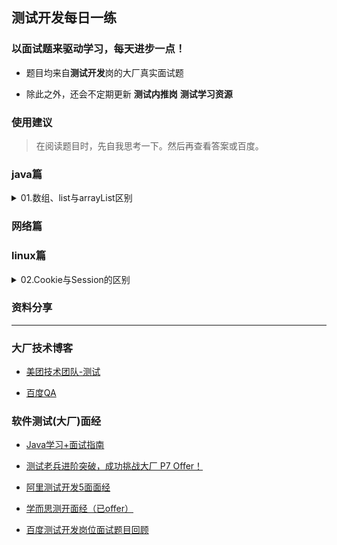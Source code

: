 ## 测试开发每日一练

### 以面试题来驱动学习，每天进步一点！

- 题目均来自**测试开发**岗的大厂真实面试题

- 除此之外，还会不定期更新 **测试内推岗** **测试学习资源**
### 使用建议
> 在阅读题目时，先自我思考一下。然后再查看答案或百度。
### java篇
<details>
<summary>01.数组、list与arrayList区别</summary>

1. 数组与ArrayList区别
    - 数组是在内存空间中申请一段连续的内存地址，所以数组的查询速度很快是常量
    - ArrayList的大小是按照其中存储的数据来动态扩充与收缩的。所以，我们在声明ArrayList对象时并不需要指定它的长度

2. List与ArrayList区别
    -  List类是ArrayList类的**泛型等效类**
        - 由于ArrayList可以插入不同类型的数据，因为ArrayList都把他们当作了object来处理。
            - 在我们使用ArrayList中的数据来处理问题的时候，很可能会报类型不匹配的错误，也就是说**ArrayList不是类型安全**
            - 并且这里涉及了装箱和拆箱导致**ArrayList处理性能低**
                - 装箱：将值类型的数据打包到引用类型的实例中
                - 拆箱：从引用数据中提取值类型
        - List继承了Arraylist，在定义时需要加上特定的类型，这样就不会引起强制转换，类型检测也交给编译器进行检测

</details>


### 网络篇
### linux篇
<details>
<summary>02.Cookie与Session的区别</summary>

> HTTP是无状态协议，它不对之前发生过的请求和响应的状态进行管理。也就是说，无法根据之前的状态进行本次的请求处理。HTTP/1.1虽然是无状态协议，但为了实现期望的保持状态功能，于是引入了Cookie技术。
- 隐私策略与安全策略不同
    - Cookie:存储在客户端(浏览器)，能被用户看见或使用。可能会被用于xss(跨站脚本攻击)
    - Session:存储服务端，相对更加安全
- 有效期不同
    - Cookie:通过Expires字段来设置过期时间
    - Session:关闭浏览器后，服务器存储的Session就会失效，为了保障浏览器内存不溢出
- 服务器压力不通
    - Cookie:存储在客户端，不占用服务端资源。但每次请求都会带上Cookie，对带宽造成一定浪费
    - Session:存储在服务端，每个用户都会产生一个Session。假如并发访问的用户十分多，会产生十分多的Session，耗费大量的内存。
</details>


### 资料分享
--- 
### 大厂技术博客

- [美团技术团队-测试](https://tech.meituan.com/tags/%E6%B5%8B%E8%AF%95.html)

- [百度QA](http://qa.baidu.com/)


### 软件测试(大厂)面经
- [Java学习+面试指南](https://github.com/Snailclimb/JavaGuide)
- [ 测试老兵进阶突破，成功挑战大厂 P7 Offer！](https://mp.weixin.qq.com/s?__biz=MzU3NDM4ODEzMg==&mid=2247486213&idx=1&sn=154bc75fa8e891795a7cc2aa2b665ac3&chksm=fd3269ceca45e0d800bd2e938271f178d7362cc49113380abbf191aed81787403a72f91073a2&mpshare=1&scene=24&srcid=0519hctPH6WJUTT6G6iAldDS&sharer_sharetime=1589878431661&sharer_shareid=9ce364c7bb4eb26eb95b7a9f0a6f961a&key=6f25b447608369f09c0ffbc4f1f54accd3ed17d0e7c3a64397d1cc5752f2db2924b918f41aba470d2e89039532a18d5339bb48baf15e9be8eef0e299d96390c3dcfccababff389efe521b02b1ffcdf31&ascene=14&uin=MjEwOTkwMjM1&devicetype=Windows+7+x64&version=62090070&lang=zh_CN&exportkey=A01YqOCeg%2BXyEnOtQobQRzU%3D&pass_ticket=E%2BuXnmfm0gMw%2BzqmBUSwSq7NQqA825McIyEf%2BVDbD4M%3D)

- [阿里测试开发5面面经](https://www.nowcoder.com/discuss/91278?type=2&order=3&pos=7&page=1)

- [学而思测开面经（已offer）](https://www.nowcoder.com/discuss/429289)

- [百度测试开发岗位面试题目回顾](https://juejin.im/post/5e57305fe51d4526f65cc62e)